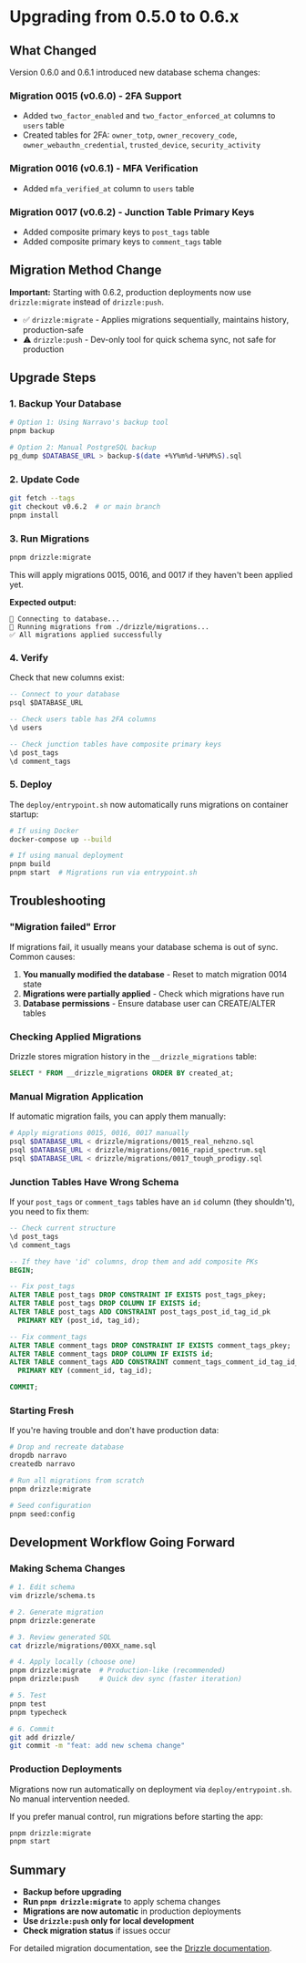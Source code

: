 # Upgrading from 0.5.0 to 0.6.x

## What Changed

Version 0.6.0 and 0.6.1 introduced new database schema changes:

### Migration 0015 (v0.6.0) - 2FA Support
- Added `two_factor_enabled` and `two_factor_enforced_at` columns to `users` table
- Created tables for 2FA: `owner_totp`, `owner_recovery_code`, `owner_webauthn_credential`, `trusted_device`, `security_activity`

### Migration 0016 (v0.6.1) - MFA Verification
- Added `mfa_verified_at` column to `users` table

### Migration 0017 (v0.6.2) - Junction Table Primary Keys
- Added composite primary keys to `post_tags` table
- Added composite primary keys to `comment_tags` table

## Migration Method Change

**Important:** Starting with 0.6.2, production deployments now use `drizzle:migrate` instead of `drizzle:push`.

- ✅ `drizzle:migrate` - Applies migrations sequentially, maintains history, production-safe
- ⚠️ `drizzle:push` - Dev-only tool for quick schema sync, not safe for production

## Upgrade Steps

### 1. Backup Your Database

```bash
# Option 1: Using Narravo's backup tool
pnpm backup

# Option 2: Manual PostgreSQL backup
pg_dump $DATABASE_URL > backup-$(date +%Y%m%d-%H%M%S).sql
```

### 2. Update Code

```bash
git fetch --tags
git checkout v0.6.2  # or main branch
pnpm install
```

### 3. Run Migrations

```bash
pnpm drizzle:migrate
```

This will apply migrations 0015, 0016, and 0017 if they haven't been applied yet.

**Expected output:**
```
🔌 Connecting to database...
🚀 Running migrations from ./drizzle/migrations...
✅ All migrations applied successfully
```

### 4. Verify

Check that new columns exist:

```sql
-- Connect to your database
psql $DATABASE_URL

-- Check users table has 2FA columns
\d users

-- Check junction tables have composite primary keys
\d post_tags
\d comment_tags
```

### 5. Deploy

The `deploy/entrypoint.sh` now automatically runs migrations on container startup:

```bash
# If using Docker
docker-compose up --build

# If using manual deployment
pnpm build
pnpm start  # Migrations run via entrypoint.sh
```

## Troubleshooting

### "Migration failed" Error

If migrations fail, it usually means your database schema is out of sync. Common causes:

1. **You manually modified the database** - Reset to match migration 0014 state
2. **Migrations were partially applied** - Check which migrations have run
3. **Database permissions** - Ensure database user can CREATE/ALTER tables

### Checking Applied Migrations

Drizzle stores migration history in the `__drizzle_migrations` table:

```sql
SELECT * FROM __drizzle_migrations ORDER BY created_at;
```

### Manual Migration Application

If automatic migration fails, you can apply them manually:

```bash
# Apply migrations 0015, 0016, 0017 manually
psql $DATABASE_URL < drizzle/migrations/0015_real_nehzno.sql
psql $DATABASE_URL < drizzle/migrations/0016_rapid_spectrum.sql
psql $DATABASE_URL < drizzle/migrations/0017_tough_prodigy.sql
```

### Junction Tables Have Wrong Schema

If your `post_tags` or `comment_tags` tables have an `id` column (they shouldn't), you need to fix them:

```sql
-- Check current structure
\d post_tags
\d comment_tags

-- If they have 'id' columns, drop them and add composite PKs
BEGIN;

-- Fix post_tags
ALTER TABLE post_tags DROP CONSTRAINT IF EXISTS post_tags_pkey;
ALTER TABLE post_tags DROP COLUMN IF EXISTS id;
ALTER TABLE post_tags ADD CONSTRAINT post_tags_post_id_tag_id_pk 
  PRIMARY KEY (post_id, tag_id);

-- Fix comment_tags  
ALTER TABLE comment_tags DROP CONSTRAINT IF EXISTS comment_tags_pkey;
ALTER TABLE comment_tags DROP COLUMN IF EXISTS id;
ALTER TABLE comment_tags ADD CONSTRAINT comment_tags_comment_id_tag_id_pk 
  PRIMARY KEY (comment_id, tag_id);

COMMIT;
```

### Starting Fresh

If you're having trouble and don't have production data:

```bash
# Drop and recreate database
dropdb narravo
createdb narravo

# Run all migrations from scratch
pnpm drizzle:migrate

# Seed configuration
pnpm seed:config
```

## Development Workflow Going Forward

### Making Schema Changes

```bash
# 1. Edit schema
vim drizzle/schema.ts

# 2. Generate migration
pnpm drizzle:generate

# 3. Review generated SQL
cat drizzle/migrations/00XX_name.sql

# 4. Apply locally (choose one)
pnpm drizzle:migrate  # Production-like (recommended)
pnpm drizzle:push     # Quick dev sync (faster iteration)

# 5. Test
pnpm test
pnpm typecheck

# 6. Commit
git add drizzle/
git commit -m "feat: add new schema change"
```

### Production Deployments

Migrations now run automatically on deployment via `deploy/entrypoint.sh`. No manual intervention needed.

If you prefer manual control, run migrations before starting the app:

```bash
pnpm drizzle:migrate
pnpm start
```

## Summary

- **Backup before upgrading**
- **Run `pnpm drizzle:migrate`** to apply schema changes
- **Migrations are now automatic** in production deployments
- **Use `drizzle:push` only for local development**
- **Check migration status** if issues occur

For detailed migration documentation, see the [Drizzle documentation](https://orm.drizzle.team/kit-docs/overview#running-migrations).

